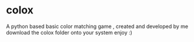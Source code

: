 # colox
A python based basic color matching game , created and developed by me
download the colox folder onto your system 
enjoy :)
